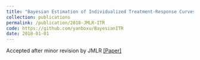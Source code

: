 ```yaml
---
title: "Bayesian Estimation of Individualized Treatment-Response Curves in Populations with Hetero- geneous Treatment Effects"
collection: publications
permalink: /publication/2018-JMLR-ITR
code: https://github.com/yanboxu/BayesianITR
date: 2018-01-01
---
```

<p>Accepted after minor revision by JMLR <a href="https://arxiv.org/pdf/1608.05182.pdf"><u>[Paper]</u></a></p>

